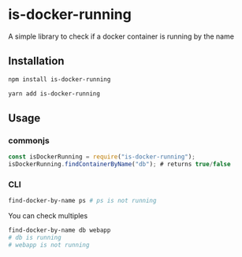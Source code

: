 # is-docker-running

A simple library to check if a docker container is running by the name

## Installation

```bash
npm install is-docker-running
```

```bash
yarn add is-docker-running
```

## Usage

### commonjs

```js
const isDockerRunning = require("is-docker-running");
isDockerRunning.findContainerByName("db"); # returns true/false
```

### CLI

```bash
find-docker-by-name ps # ps is not running
```

You can check multiples

```bash
find-docker-by-name db webapp
# db is running
# webapp is not running
```
